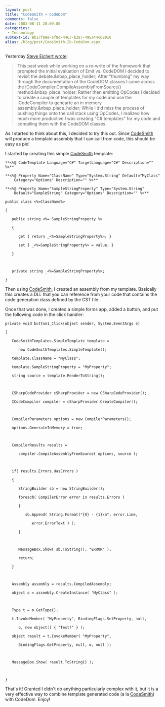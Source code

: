 ```yaml
---
layout: post
title: "CodeSmith + CodeDom"
comments: false
date: 2003-08-11 20:09:00
categories:
 - Technology
subtext-id: 8b17f88e-bf8d-4463-b387-495a44c68910
alias: /blog/post/CodeSmith-2b-CodeDom.aspx
---
```



Yesterday [Steve Eichert wrote](http://dotnetjunkies.com/WebLog/seichert/posts/1003.aspx):

> This past week while working on a re-write of the framework that prompted the initial evaluation of Emit vs. CodeDOM I decided to revisit the debate.&nbsp_place_holder; After "thumbing" my way through the documentation of the CodeDOM classes I came across the ICodeCompiler.CompileAssemblyFromSource() method.&nbsp_place_holder; Rather then emitting OpCodes I decided to create a couple of templates for my code and use the ICodeCompiler to genearte an in memory assembly.&nbsp_place_holder; While I did miss the process of pushing things onto the call stack using OpCodes, I realized how much more productive I was creating "C# templates" for my code and compiling them with the CodeDOM classes.

As I started to think about this, I decided to try this out. Since [CodeSmith](http://www.ericjsmith.net/codesmith/) will produce a template assembly that I can call from code, this should be easy as pie!

I started by creating this simple [CodeSmith](http://www.ericjsmith.net/codesmith/) template:
    
    **<%@ CodeTemplate Language="C#" TargetLanguage="C#" Description="" %>**
      
    **<%@ Property Name="ClassName" Type="System.String" Default="MyClass"  
        Category="Options" Description="" %>**
      
    **<%@ Property Name="SampleStringProperty" Type="System.String"  
        Default="SampleString" Category="Options" Description="" %>**
      
    public class <%=ClassName%>
      
    {
      
       public string <%= SampleStringProperty %>   
      
       {
      
          get { return _<%=SampleStringProperty%>; }
      
          set { _<%=SampleStringProperty%> = value; }
      
       }
      
    
      
       private string _<%=SampleStringProperty%>;
      
    }  
    

Then using [CodeSmith](http://www.ericjsmith.net/codesmith/), I created an assembly from my template. Basically this creates a DLL that you can reference from your code that contains the code generation class defined by the CST file.

Once that was done, I created a simple forms app, added a button, and put the following code in the click handler: 
    
    private void button1_Click(object sender, System.EventArgs e)
      
    {
      
       CodeSmithTemplates.SimpleTemplate template = 
      
          new CodeSmithTemplates.SimpleTemplate();
      
       template.ClassName = "MyClass";
      
       template.SampleStringProperty = "MyProperty";
      
       string source = template.RenderToString();
      
    
      
       CSharpCodeProvider cSharpProvider = new CSharpCodeProvider();
      
       ICodeCompiler compiler = cSharpProvider.CreateCompiler();
      
    
      
       CompilerParameters options = new CompilerParameters();
      
       options.GenerateInMemory = true;
      
    
      
       CompilerResults results = 
      
          compiler.CompileAssemblyFromSource( options, source );
      
    
      
       if( results.Errors.HasErrors )
      
       {
      
          StringBuilder sb = new StringBuilder();
      
          foreach( CompilerError error in results.Errors )
      
          {
      
             sb.Append( String.Format("{0} - {1}\n", error.Line, 
      
                error.ErrorText ) );
      
          }
      
    
      
          MessageBox.Show( sb.ToString(), "ERROR" );
      
          return;
      
       }
      
    
      
       Assembly assembly = results.CompiledAssembly;
      
       object o = assembly.CreateInstance( "MyClass" );
      
    
      
       Type t = o.GetType();
      
       t.InvokeMember( "MyProperty", BindingFlags.SetProperty, null,
      
          o, new object[] { "Test!" } );
      
       object result = t.InvokeMember( "MyProperty", 
      
          BindingFlags.GetProperty, null, o, null );
      
    
      
       MessageBox.Show( result.ToString() );
      
    
      
    }  
    

That's it! Granted I didn't do anything particularly complex with it, but it is a very effective way to combine template generated code (a la [CodeSmith](http://www.ericjsmith.net/codesmith/)) with CodeDom. Enjoy!
